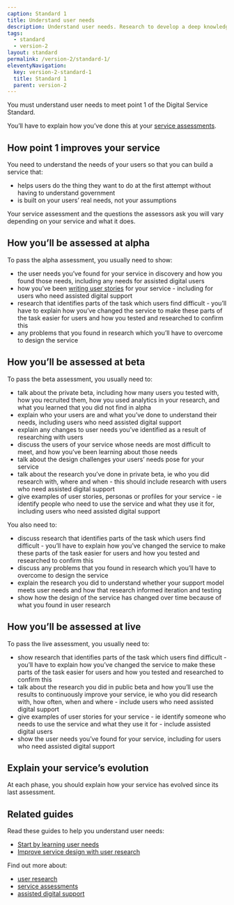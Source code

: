 ```yaml
---
caption: Standard 1
title: Understand user needs
description: Understand user needs. Research to develop a deep knowledge of who the service users are and what that means for the design of the service.
tags:
  - standard
  - version-2
layout: standard
permalink: /version-2/standard-1/
eleventyNavigation:
  key: version-2-standard-1
  title: Standard 1
  parent: version-2
---
```


You must understand user needs to meet point 1 of the Digital Service Standard.

You’ll have to explain how you’ve done this at your [service assessments](https://www.gov.uk/service-manual/service-assessments/how-service-assessments-work).

## How point 1 improves your service

You need to understand the needs of your users so that you can build a service that:

- helps users do the thing they want to do at the first attempt without having to understand government
- is built on your users’ real needs, not your assumptions

Your service assessment and the questions the assessors ask you will vary depending on your service and what it does.

## How you’ll be assessed at alpha

To pass the alpha assessment, you usually need to show:

- the user needs you’ve found for your service in discovery and how you found those needs, including any needs for assisted digital users
- how you’ve been [writing user stories](https://www.gov.uk/service-manual/agile-delivery/writing-user-stories) for your service - including for users who need assisted digital support
- research that identifies parts of the task which users find difficult - you’ll have to explain how you’ve changed the service to make these parts of the task easier for users and how you tested and researched to confirm this
- any problems that you found in research which you’ll have to overcome to design the service

## How you’ll be assessed at beta

To pass the beta assessment, you usually need to:

- talk about the private beta, including how many users you tested with, how you recruited them, how you used analytics in your research, and what you learned that you did not find in alpha
- explain who your users are and what you’ve done to understand their needs, including users who need assisted digital support
- explain any changes to user needs you’ve identified as a result of researching with users
- discuss the users of your service whose needs are most difficult to meet, and how you’ve been learning about those needs
- talk about the design challenges your users’ needs pose for your service
- talk about the research you’ve done in private beta, ie who you did research with, where and when - this should include research with users who need assisted digital support
- give examples of user stories, personas or profiles for your service - ie identify people who need to use the service and what they use it for, including users who need assisted digital support

You also need to:

- discuss research that identifies parts of the task which users find difficult - you’ll have to explain how you’ve changed the service to make these parts of the task easier for users and how you tested and researched to confirm this
- discuss any problems that you found in research which you’ll have to overcome to design the service
- explain the research you did to understand whether your support model meets user needs and how that research informed iteration and testing
- show how the design of the service has changed over time because of what you found in user research

## How you’ll be assessed at live

To pass the live assessment, you usually need to:

- show research that identifies parts of the task which users find difficult - you’ll have to explain how you’ve changed the service to make these parts of the task easier for users and how you tested and researched to confirm this
- talk about the research you did in public beta and how you’ll use the results to continuously improve your service, ie who you did research with, how often, when and where - include users who need assisted digital support
- give examples of user stories for your service - ie identify someone who needs to use the service and what they use it for - include assisted digital users
- show the user needs you’ve found for your service, including for users who need assisted digital support

## Explain your service’s evolution

At each phase, you should explain how your service has evolved since its last assessment.

## Related guides

Read these guides to help you understand user needs:

- [Start by learning user needs](https://www.gov.uk/service-manual/user-research/start-by-learning-user-needs)
- [Improve service design with user research](https://www.gov.uk/service-manual/user-research/how-user-research-improves-service-design)

Find out more about:

- [user research](https://www.gov.uk/service-manual/user-research)
- [service assessments](https://www.gov.uk/service-manual/service-assessments)
- [assisted digital support](https://www.gov.uk/service-manual/helping-people-to-use-your-service/assisted-digital-support-introduction)
